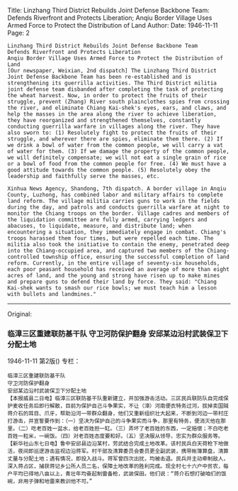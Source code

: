 Title: Linzhang Third District Rebuilds Joint Defense Backbone Team: Defends Riverfront and Protects Liberation; Anqiu Border Village Uses Armed Force to Protect the Distribution of Land
Author:
Date: 1946-11-11
Page: 2

    Linzhang Third District Rebuilds Joint Defense Backbone Team
    Defends Riverfront and Protects Liberation
    Anqiu Border Village Uses Armed Force to Protect the Distribution of Land
    [Our newspaper, Weixian, 2nd dispatch] The Linzhang Third District Joint Defense Backbone Team has been re-established and is strengthening its guerrilla activities. The Third District militia joint defense team disbanded after completing the task of protecting the wheat harvest. Now, in order to protect the fruits of their struggle, prevent (Zhang) River south plainclothes spies from crossing the river, and eliminate Chiang Kai-shek's eyes, ears, and claws, and help the masses in the area along the river to achieve liberation, they have reorganized and strengthened themselves, constantly conducting guerrilla warfare in villages along the river. They have also sworn to: (1) Resolutely fight to protect the fruits of their struggle, and wherever there are spies, eliminate them there. (2) If we drink a bowl of water from the common people, we will carry a vat of water for them. (3) If we damage the property of the common people, we will definitely compensate; we will not eat a single grain of rice or a bowl of food from the common people for free. (4) We must have a good attitude towards the common people. (5) Resolutely obey the leadership and faithfully serve the masses, etc.

    Xinhua News Agency, Shandong, 7th dispatch. A border village in Anqiu County, Luzhong, has combined labor and military affairs to complete land reform. The village militia carries guns to work in the fields during the day, and patrols and conducts guerrilla warfare at night to monitor the Chiang troops on the border. Village cadres and members of the liquidation committee are fully armed, carrying ledgers and abacuses, to liquidate, measure, and distribute land; when encountering a situation, they immediately engage in combat. Chiang's troops harassed them four times, but were repelled each time. The militia also took the initiative to contain the enemy, penetrated deep into the Chiang-occupied area, and captured two members of the Chiang-controlled township office, ensuring the successful completion of land reform. Currently, in the entire village of seventy-six households, each poor peasant household has received an average of more than eight acres of land, and the young and strong have risen up to make mines and prepare guns to defend their land by force. They said: "Chiang Kai-shek wants to smash our rice bowls; we must teach him a lesson with bullets and landmines."



<hr /> 

Original: 


### 临漳三区重建联防基干队  守卫河防保护翻身  安邱某边沿村武装保卫下分配土地

1946-11-11
第2版()
专栏：

    临漳三区重建联防基干队
    守卫河防保护翻身
    安邱某边沿村武装保卫下分配土地
    【本报威县二日电】临漳三区联防基干队重新建立，并加强游击活动。三区民兵联防队自完成保护麦收任务后即行解散，目前为保护自己斗争果实，不让（漳）河南便衣特务过河，拔掉卖国贼蒋介石的耳目、爪牙，帮助沿河一带群众翻身，他们又重新组织壮大起来，不断到河边一带村庄打游击，并宣誓要作到：（一）坚决为保护自己的斗争果实而斗争，那里有特务，便消灭他在那里。（二）吃老百姓一盆水，给老百姓担一缸。（三）弄坏了老百姓的东西，一定赔偿；不白吃老百姓一粒米，一碗饭。（四）对老百姓态度要和好。（五）坚决服从领导，忠实为群众服务等。
    【新华社山东七日电】鲁中安邱县边沿某村，劳武结合完成土地改革。该村民兵白天荷枪下地做活，夜间即巡逻游击监视边沿蒋军。村干部及清算委员会委员更全副武装，携带帐簿算盘，清算丈量与分配土地；遇有情况，即投入战斗。蒋军曾四次出扰，均被击退。民兵并主动牵制敌人，深入蒋占区，捕获蒋记乡公所人员二名，保障土地改革的胜利完成。现全村七十六户中贫农，每户平均已得地八亩以上，青壮年均奋起制雷备枪，武装保田。他们说：“蒋介石想打破咱们的饭碗，非用子弹和地雷来教训他不可。”
